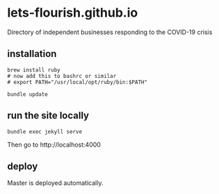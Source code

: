 # lets-flourish.github.io
Directory of independent businesses responding to the COVID-19 crisis

## installation

```
brew install ruby
# now add this to bashrc or similar
# export PATH="/usr/local/opt/ruby/bin:$PATH"

bundle update
```

## run the site locally
```
bundle exec jekyll serve
```

Then go to http://localhost:4000

## deploy

Master is deployed automatically.

